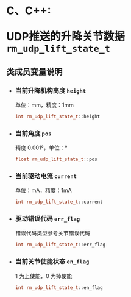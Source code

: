 # <p class="hidden">C、C++: </p>UDP推送的升降关节数据`rm_udp_lift_state_t`

## 类成员变量说明

- ### 当前升降机构高度 `height`

    单位：mm，精度：1mm

    ```C++
    int rm_udp_lift_state_t::height
    ```

- ### 当前角度 `pos`

    精度 0.001°，单位：°

    ```C++
    float rm_udp_lift_state_t::pos
    ```

- ### 当前驱动电流 `current`

    单位：mA，精度：1mA

    ```C++
    int rm_udp_lift_state_t::current
    ```

- ### 驱动错误代码 `err_flag`

    错误代码类型参考关节错误代码

    ```C++
    int rm_udp_lift_state_t::err_flag
    ```

- ### 当前关节使能状态 `en_flag`

    1 为上使能，0 为掉使能

    ```C++
    int rm_udp_lift_state_t::en_flag
    ```
